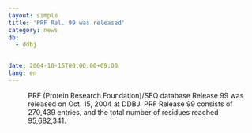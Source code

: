 ```yaml
---
layout: simple
title: 'PRF Rel. 99 was released'
category: news
db:
  - ddbj


date: 2004-10-15T00:00:00+09:00
lang: en
---
```


<dd>PRF (Protein Research Foundation)/SEQ database Release 99 was released on Oct. 15, 2004 at DDBJ. PRF Release 99 consists of 270,439 entries, and the total number of residues reached 95,682,341.</dd>
